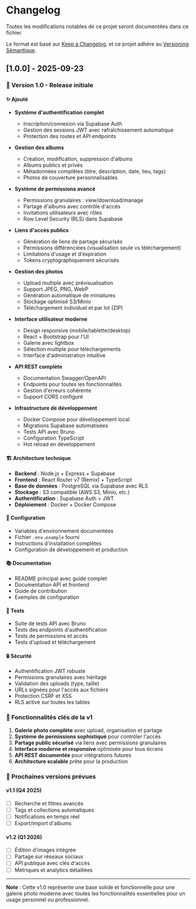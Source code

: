 # Changelog

Toutes les modifications notables de ce projet seront documentées dans ce fichier.

Le format est basé sur [Keep a Changelog](https://keepachangelog.com/en/1.0.0/),
et ce projet adhère au [Versioning Sémantique](https://semver.org/spec/v2.0.0.html).

## [1.0.0] - 2025-09-23

### 🎉 Version 1.0 - Release initiale

#### ✨ Ajouté
- **Système d'authentification complet**
  - Inscription/connexion via Supabase Auth
  - Gestion des sessions JWT avec rafraîchissement automatique
  - Protection des routes et API endpoints

- **Gestion des albums**
  - Création, modification, suppression d'albums
  - Albums publics et privés
  - Métadonnées complètes (titre, description, date, lieu, tags)
  - Photos de couverture personnalisables

- **Système de permissions avancé**
  - Permissions granulaires : view/download/manage
  - Partage d'albums avec contrôle d'accès
  - Invitations utilisateurs avec rôles
  - Row Level Security (RLS) dans Supabase

- **Liens d'accès publics**
  - Génération de liens de partage sécurisés
  - Permissions différenciées (visualisation seule vs téléchargement)
  - Limitations d'usage et d'expiration
  - Tokens cryptographiquement sécurisés

- **Gestion des photos**
  - Upload multiple avec prévisualisation
  - Support JPEG, PNG, WebP
  - Génération automatique de miniatures
  - Stockage optimisé S3/Minio
  - Téléchargement individuel et par lot (ZIP)

- **Interface utilisateur moderne**
  - Design responsive (mobile/tablette/desktop)
  - React + Bootstrap pour l'UI
  - Galerie avec lightbox
  - Sélection multiple pour téléchargements
  - Interface d'administration intuitive

- **API REST complète**
  - Documentation Swagger/OpenAPI
  - Endpoints pour toutes les fonctionnalités
  - Gestion d'erreurs cohérente
  - Support CORS configuré

- **Infrastructure de développement**
  - Docker Compose pour développement local
  - Migrations Supabase automatisées
  - Tests API avec Bruno
  - Configuration TypeScript
  - Hot reload en développement

#### 🏗️ Architecture technique
- **Backend** : Node.js + Express + Supabase
- **Frontend** : React Router v7 (Remix) + TypeScript
- **Base de données** : PostgreSQL via Supabase avec RLS
- **Stockage** : S3 compatible (AWS S3, Minio, etc.)
- **Authentification** : Supabase Auth + JWT
- **Déploiement** : Docker + Docker Compose

#### 🔧 Configuration
- Variables d'environnement documentées
- Fichier `.env.example` fourni
- Instructions d'installation complètes
- Configuration de développement et production

#### 📚 Documentation
- README principal avec guide complet
- Documentation API et frontend
- Guide de contribution
- Exemples de configuration

#### 🧪 Tests
- Suite de tests API avec Bruno
- Tests des endpoints d'authentification
- Tests de permissions et accès
- Tests d'upload et téléchargement

#### 🔒 Sécurité
- Authentification JWT robuste
- Permissions granulaires avec héritage
- Validation des uploads (type, taille)
- URLs signées pour l'accès aux fichiers
- Protection CSRF et XSS
- RLS activé sur toutes les tables

### 🎯 Fonctionnalités clés de la v1

1. **Galerie photo complète** avec upload, organisation et partage
2. **Système de permissions sophistiqué** pour contrôler l'accès
3. **Partage public sécurisé** via liens avec permissions granulaires
4. **Interface moderne et responsive** optimisée pour tous écrans
5. **API REST documentée** pour intégrations futures
6. **Architecture scalable** prête pour la production

### 🚀 Prochaines versions prévues

#### v1.1 (Q4 2025)
- [ ] Recherche et filtres avancés
- [ ] Tags et collections automatiques
- [ ] Notifications en temps réel
- [ ] Export/import d'albums

#### v1.2 (Q1 2026)
- [ ] Édition d'images intégrée
- [ ] Partage sur réseaux sociaux
- [ ] API publique avec clés d'accès
- [ ] Métriques et analytics détaillées

---

**Note** : Cette v1.0 représente une base solide et fonctionnelle pour une galerie photo moderne avec toutes les fonctionnalités essentielles pour un usage personnel ou professionnel.